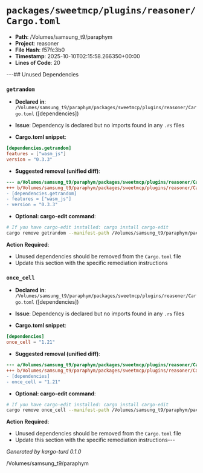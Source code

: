 # `packages/sweetmcp/plugins/reasoner/Cargo.toml`

- **Path**: /Volumes/samsung_t9/paraphym
- **Project**: reasoner
- **File Hash**: f57fc3b0  
- **Timestamp**: 2025-10-10T02:15:58.266350+00:00  
- **Lines of Code**: 20

---## Unused Dependencies
### `getrandom`

- **Declared in**: `/Volumes/samsung_t9/paraphym/packages/sweetmcp/plugins/reasoner/Cargo.toml` ([dependencies])
- **Issue**: Dependency is declared but no imports found in any `.rs` files

- **Cargo.toml snippet**:
```toml
[dependencies.getrandom]
features = ["wasm_js"]
version = "0.3.3"
```

- **Suggested removal (unified diff)**:
```diff
--- a/Volumes/samsung_t9/paraphym/packages/sweetmcp/plugins/reasoner/Cargo.toml
+++ b/Volumes/samsung_t9/paraphym/packages/sweetmcp/plugins/reasoner/Cargo.toml
- [dependencies.getrandom]
- features = ["wasm_js"]
- version = "0.3.3"
```

- **Optional: cargo-edit command**:
```bash
# If you have cargo-edit installed: cargo install cargo-edit
cargo remove getrandom --manifest-path /Volumes/samsung_t9/paraphym/packages/sweetmcp/plugins/reasoner/Cargo.toml
```

**Action Required**:
- Unused dependencies should be removed from the `Cargo.toml` file
- Update this section with the specific remediation instructions
### `once_cell`

- **Declared in**: `/Volumes/samsung_t9/paraphym/packages/sweetmcp/plugins/reasoner/Cargo.toml` ([dependencies])
- **Issue**: Dependency is declared but no imports found in any `.rs` files

- **Cargo.toml snippet**:
```toml
[dependencies]
once_cell = "1.21"
```

- **Suggested removal (unified diff)**:
```diff
--- a/Volumes/samsung_t9/paraphym/packages/sweetmcp/plugins/reasoner/Cargo.toml
+++ b/Volumes/samsung_t9/paraphym/packages/sweetmcp/plugins/reasoner/Cargo.toml
- [dependencies]
- once_cell = "1.21"
```

- **Optional: cargo-edit command**:
```bash
# If you have cargo-edit installed: cargo install cargo-edit
cargo remove once_cell --manifest-path /Volumes/samsung_t9/paraphym/packages/sweetmcp/plugins/reasoner/Cargo.toml
```

**Action Required**:
- Unused dependencies should be removed from the `Cargo.toml` file
- Update this section with the specific remediation instructions---

*Generated by kargo-turd 0.1.0*

/Volumes/samsung_t9/paraphym